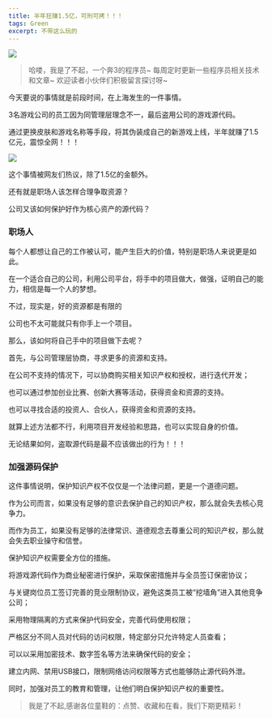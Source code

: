 ```yaml
---
title: 半年狂赚1.5亿，可刑可拷！！！
tags: Green
excerpt: 不带这么玩的
---
```


![](https://files.mdnice.com/user/26582/f7eaa7d9-5c6b-46cb-a6f3-4b65b4d07985.jpg)


> 哈喽，我是了不起，一个奔3的程序员~
> 每周定时更新一些程序员相关技术和文章~
>欢迎读者小伙伴们积极留言探讨呀~

今天要说的事情就是前段时间，在上海发生的一件事情。

3名游戏公司的员工因为同管理层理念不一，最后盗用公司的游戏源代码。

通过更换皮肤和游戏名称等手段，将其伪装成自己的新游戏上线，半年就赚了1.5亿元，震惊全网！！！

![](https://files.mdnice.com/user/26582/f3bb32b9-d764-48f2-b218-c2145cc4bcf3.jpg)


这个事情被网友们热议，除了1.5亿的金额外。

还有就是职场人该怎样合理争取资源？

公司又该如何保护好作为核心资产的源代码？

### 职场人

每个人都想让自己的工作被认可，能产生巨大的价值，特别是职场人来说更是如此。

在一个适合自己的公司，利用公司平台，将手中的项目做大，做强，证明自己的能力，相信是每一个人的梦想。

不过，现实是，好的资源都是有限的

公司也不太可能就只有你手上一个项目。

那么，该如何将自己手中的项目做下去呢？

首先，与公司管理层协商，寻求更多的资源和支持。

在公司不支持的情况下，可以协商购买相关知识产权和授权，进行迭代开发；

也可以通过参加创业比赛、创新大赛等活动，获得资金和资源的支持。

也可以寻找合适的投资人、合伙人，获得资金和资源的支持。

就算上述方法都不行，利用项目开发经验和思路，也可以实现自身的价值。

无论结果如何，盗取源代码是最不应该做出的行为！！！

### 加强源码保护

这件事情说明，保护知识产权不仅仅是一个法律问题，更是一个道德问题。

作为公司而言，如果没有足够的意识去保护自己的知识产权，那么就会失去核心竞争力。

而作为员工，如果没有足够的法律常识、道德观念去尊重公司的知识产权，那么就会失去职业操守和信誉。

保护知识产权需要全方位的措施。

将游戏源代码作为商业秘密进行保护，采取保密措施并与全员签订保密协议；

与关键岗位员工签订完善的竞业限制协议，避免这类员工被“挖墙角”进入其他竞争公司；

采用物理隔离的方式来保护代码安全，完善代码使用权限；

严格区分不同人员对代码的访问权限，特定部分只允许特定人员查看；

可以以采用加密技术、数字签名等方法来确保代码的安全；

建立内网、禁用USB接口，限制网络访问权限等方式也能够防止源代码外泄。

同时，加强对员工的教育和管理，让他们明白保护知识产权的重要性。



>我是了不起,感谢各位童鞋的：点赞、收藏和在看，我们下期更精彩！


















